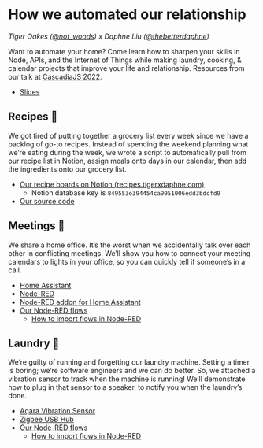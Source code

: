 # How we automated our relationship

_Tiger Oakes ([@not_woods](https://twitter.com/Not_Woods)) x Daphne Liu ([@thebetterdaphne](https://twitter.com/thebetterdaphne))_

Want to automate your home? Come learn how to sharpen your skills in Node, APIs, and the Internet of Things while making laundry, cooking, & calendar projects that improve your life and relationship. Resources from our talk at [CascadiaJS 2022](https://2022.cascadiajs.com/speakers/tiger-oakes).

- [Slides](https://docs.google.com/presentation/d/1f2aMU0tW67sW15dOVwZzcDyae4ecegtwYerq_KiTiNM/edit?usp=sharing)

## Recipes 🍎

We got tired of putting together a grocery list every week since we have a backlog of go-to recipes. Instead of spending the weekend planning what we’re eating during the week, we wrote a script to automatically pull from our recipe list in Notion, assign meals onto days in our calendar, then add the ingredients onto our grocery list.

- [Our recipe boards on Notion (recipes.tigerxdaphne.com)](https://tigeroakes.notion.site/849553e394454ca9951006edd3bdcfd9?v=61420e4d89e144289d58393786d743a5)
  - Notion database key is `849553e394454ca9951006edd3bdcfd9`
- [Our source code](https://github.com/NotWoods/automate-our-relationship/tree/main/notion-recipe-randomizer)

## Meetings 📅

We share a home office. It’s the worst when we accidentally talk over each other in conflicting meetings. We’ll show you how to connect your meeting calendars to lights in your office, so you can quickly tell if someone’s in a call.

- [Home Assistant](https://www.home-assistant.io/)
- [Node-RED](https://nodered.org/)
- [Node-RED addon for Home Assistant](https://github.com/hassio-addons/addon-node-red)
- [Our Node-RED flows](https://github.com/NotWoods/automate-our-relationship/blob/main/node-red-flows.json)
  - [How to import flows in Node-RED](https://nodered.org/docs/user-guide/editor/workspace/import-export)

## Laundry 👗

We’re guilty of running and forgetting our laundry machine. Setting a timer is boring; we’re software engineers and we can do better. So, we attached a vibration sensor to track when the machine is running! We’ll demonstrate how to plug in that sensor to a speaker, to notify you when the laundry’s done.

- [Aqara Vibration Sensor](https://amazon.com/Aqara-Sensor/dp/B07PJT939B)
- [Zigbee USB Hub](https://amazon.com/Zigbee-USB-Hub/dp/B09KXTCMSC)
- [Our Node-RED flows](https://github.com/NotWoods/automate-our-relationship/blob/main/node-red-flows.json)
  - [How to import flows in Node-RED](https://nodered.org/docs/user-guide/editor/workspace/import-export)

